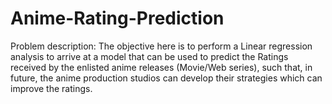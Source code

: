 # Anime-Rating-Prediction
Problem description:
The objective here is to perform a Linear regression analysis to arrive at a model that
can be used to predict the Ratings received by the enlisted anime releases
(Movie/Web series), such that, in future, the anime production studios can develop
their strategies which can improve the ratings.
